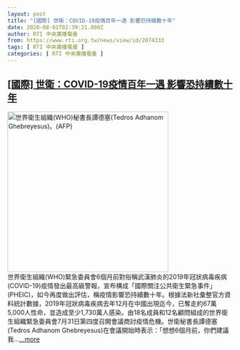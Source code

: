```yaml
---
layout: post
title: "[國際] 世衛：COVID-19疫情百年一遇 影響恐持續數十年"
date: 2020-08-01T02:39:21.000Z
author: RTI 中央廣播電臺
from: https://www.rti.org.tw/news/view/id/2074333
tags: [ RTI 中央廣播電臺 ]
categories: [ RTI 中央廣播電臺 ]
---
```

<!--1596249561000-->
[[國際] 世衛：COVID-19疫情百年一遇 影響恐持續數十年](https://www.rti.org.tw/news/view/id/2074333)
------

<div>
<img src="https://static.rti.org.tw/assets/thumbnails/2020/03/12/17f1cd39bded6a09bbbbc9b9233764e2.jpg" width="360" alt="世界衛生組織(WHO)秘書長譚德塞(Tedros Adhanom Ghebreyesus)。(AFP)" title="世界衛生組織(WHO)秘書長譚德塞(Tedros Adhanom Ghebreyesus)。(AFP)"><br>世界衛生組織(WHO)緊急委員會6個月前對俗稱武漢肺炎的2019年冠狀病毒疾病(COVID-19)疫情發出最高級警報，宣布構成「國際關注公共衛生緊急事件」(PHEIC)，如今再度做出評估，稱疫情影響恐持續數十年。根據法新社彙整官方資料統計數據，2019年冠狀病毒疾病去年12月在中國出現迄今，已奪走約67萬5,000人性命，並造成至少1,730萬人感染。由18名成員和12名顧問組成的世界衛生組織緊急委員會7月31日第四度召開會議商討疫情危機。世衛秘書長譚德塞(Tedros Adhanom Ghebreyesus)在會議開始時表示：「想想6個月前，你們建議我...<a target="_blank" href="https://www.rti.org.tw/news/view/id/2074333">...more</a>
</div>
